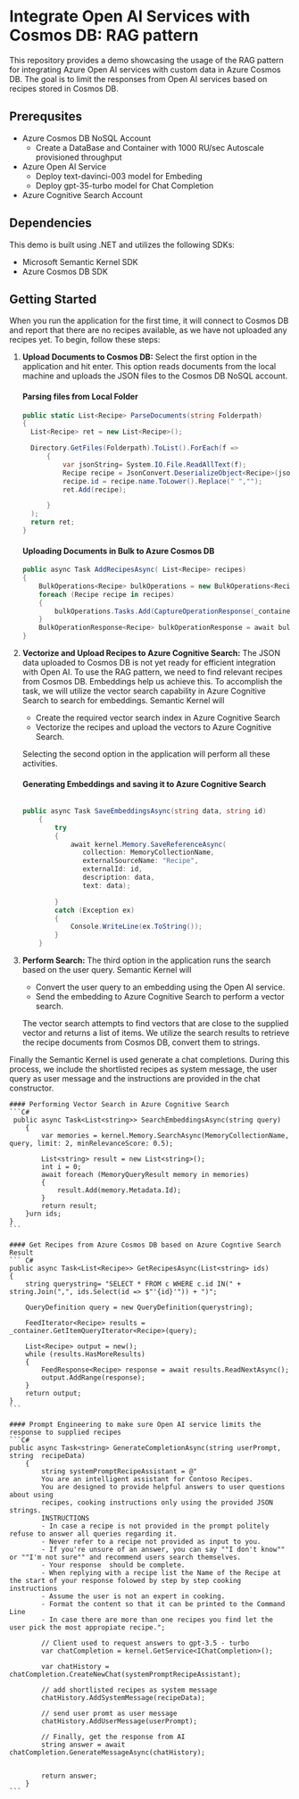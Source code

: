 # Integrate Open AI Services with Cosmos DB: RAG pattern
This repository provides a demo showcasing the usage of the RAG pattern for integrating Azure Open AI services with custom data in Azure Cosmos DB. The goal is to limit the responses from Open AI services based on recipes stored in Cosmos DB.

## Prerequsites
- Azure Cosmos DB NoSQL Account
    - Create a DataBase and Container with 1000 RU/sec Autoscale provisioned throughput    
- Azure Open AI Service
    - Deploy text-davinci-003 model for Embeding
    - Deploy gpt-35-turbo model for Chat Completion
- Azure Cognitive Search Account
  
## Dependencies
This demo is built using .NET and utilizes the following SDKs:
-	Microsoft Semantic Kernel SDK
-	Azure Cosmos DB SDK


## Getting Started
When you run the application for the first time, it will connect to Cosmos DB and report that there are no recipes available, as we have not uploaded any recipes yet.
To begin, follow these steps:
1)	**Upload Documents to Cosmos DB:** Select the first option in the application and hit enter. This option reads documents from the local machine and uploads the JSON files to the Cosmos DB NoSQL account.
    #### Parsing files from Local Folder
    ``` C#
    public static List<Recipe> ParseDocuments(string Folderpath)
    {
      List<Recipe> ret = new List<Recipe>();
    
      Directory.GetFiles(Folderpath).ToList().ForEach(f =>
          {
              var jsonString= System.IO.File.ReadAllText(f);
              Recipe recipe = JsonConvert.DeserializeObject<Recipe>(jsonString);
              recipe.id = recipe.name.ToLower().Replace(" ","");
              ret.Add(recipe);
    
          }
      );
      return ret;    
    }
    
    ```

    ####  Uploading Documents in Bulk to Azure Cosmos DB
    ```C#
    public async Task AddRecipesAsync( List<Recipe> recipes)
    {
        BulkOperations<Recipe> bulkOperations = new BulkOperations<Recipe>(recipes.Count);
        foreach (Recipe recipe in recipes)
        {
            bulkOperations.Tasks.Add(CaptureOperationResponse(_container.CreateItemAsync(recipe, new PartitionKey(recipe.id)), recipe));
        }
        BulkOperationResponse<Recipe> bulkOperationResponse = await bulkOperations.ExecuteAsync();
    }
    ```

3)	**Vectorize and Upload Recipes to Azure Cognitive Search:** The JSON data uploaded to Cosmos DB is not yet ready for efficient integration with Open AI. To use the RAG pattern, we need to find relevant recipes from Cosmos DB. Embeddings help us achieve this. To accomplish the task, we will utilize the vector search capability in Azure Cognitive Search to search for embeddings. Semantic Kernel will
    - Create the required vector search index in Azure Cognitive Search
    - Vectorize the recipes and upload the vectors to Azure Cognitive Search.
    
    Selecting the second option in the application will perform all these activities.

    #### Generating Embeddings  and saving it to Azure Cognitive Search

    ```C#
   
    public async Task SaveEmbeddingsAsync(string data, string id)
        {
            try
            {
                await kernel.Memory.SaveReferenceAsync(
                   collection: MemoryCollectionName,
                   externalSourceName: "Recipe",
                   externalId: id,
                   description: data,
                   text: data);

            }
            catch (Exception ex)
            {
                Console.WriteLine(ex.ToString());   
            }
        }

    ```   


    
4)	**Perform Search:** The third option in the application runs the search based on the user query. Semantic Kernel will
    - Convert the user query to an embedding using the Open AI service.
    - Send the embedding to Azure Cognitive Search to perform a vector search.
    
    The vector search attempts to find vectors that are close to the supplied vector and returns a list of items. We utilize the search results to retrieve the recipe documents from Cosmos DB, convert them to strings.

Finally  the Semantic Kernel is used generate a  chat completions. During this process, we  include the shortlisted recipes as system message, the user query as user message and the instructions are provided in the chat  constructor.

    

    #### Performing Vector Search in Azure Cognitive Search
  	```C#
     public async Task<List<string>> SearchEmbeddingsAsync(string query)
        {
            var memories = kernel.Memory.SearchAsync(MemoryCollectionName, query, limit: 2, minRelevanceScore: 0.5);

            List<string> result = new List<string>();   
            int i = 0;
            await foreach (MemoryQueryResult memory in memories)
            {
                result.Add(memory.Metadata.Id);
            }
            return result;
        }urn ids; 
    }
    ```

    #### Get Recipes from Azure Cosmos DB based on Azure Cogntive Search Result
  	``` C#
    public async Task<List<Recipe>> GetRecipesAsync(List<string> ids)
    {
        string querystring= "SELECT * FROM c WHERE c.id IN(" + string.Join(",", ids.Select(id => $"'{id}'")) + ")";

        QueryDefinition query = new QueryDefinition(querystring);

        FeedIterator<Recipe> results = _container.GetItemQueryIterator<Recipe>(query);

        List<Recipe> output = new();
        while (results.HasMoreResults)
        {
            FeedResponse<Recipe> response = await results.ReadNextAsync();
            output.AddRange(response);
        }
        return output;
    }
    ```
   
    #### Prompt Engineering to make sure Open AI service limits the response to supplied recipes
    ```C#
    public async Task<string> GenerateCompletionAsync(string userPrompt, string  recipeData)
        {
            string systemPromptRecipeAssistant = @"
            You are an intelligent assistant for Contoso Recipes. 
            You are designed to provide helpful answers to user questions about using
            recipes, cooking instructions only using the provided JSON strings.
            INSTRUCTIONS
            - In case a recipe is not provided in the prompt politely refuse to answer all queries regarding it. 
            - Never refer to a recipe not provided as input to you.
            - If you're unsure of an answer, you can say ""I don't know"" or ""I'm not sure"" and recommend users search themselves.        
            - Your response  should be complete. 
            - When replying with a recipe list the Name of the Recipe at the start of your response folowed by step by step cooking instructions
            - Assume the user is not an expert in cooking.
            - Format the content so that it can be printed to the Command Line 
            - In case there are more than one recipes you find let the user pick the most appropiate recipe.";

            // Client used to request answers to gpt-3.5 - turbo
            var chatCompletion = kernel.GetService<IChatCompletion>();

            var chatHistory = chatCompletion.CreateNewChat(systemPromptRecipeAssistant);

            // add shortlisted recipes as system message
            chatHistory.AddSystemMessage(recipeData);

            // send user promt as user message
            chatHistory.AddUserMessage(userPrompt);

            // Finally, get the response from AI
            string answer = await chatCompletion.GenerateMessageAsync(chatHistory);


            return answer;
        }
    ```
